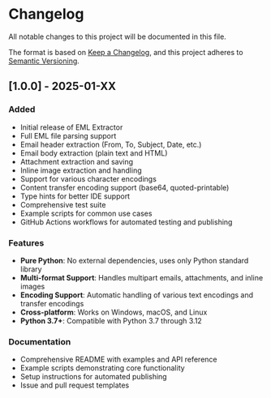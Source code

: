 # Changelog

All notable changes to this project will be documented in this file.

The format is based on [Keep a Changelog](https://keepachangelog.com/en/1.0.0/),
and this project adheres to [Semantic Versioning](https://semver.org/spec/v2.0.0.html).

## [1.0.0] - 2025-01-XX

### Added
- Initial release of EML Extractor
- Full EML file parsing support
- Email header extraction (From, To, Subject, Date, etc.)
- Email body extraction (plain text and HTML)
- Attachment extraction and saving
- Inline image extraction and handling
- Support for various character encodings
- Content transfer encoding support (base64, quoted-printable)
- Type hints for better IDE support
- Comprehensive test suite
- Example scripts for common use cases
- GitHub Actions workflows for automated testing and publishing

### Features
- **Pure Python**: No external dependencies, uses only Python standard library
- **Multi-format Support**: Handles multipart emails, attachments, and inline images
- **Encoding Support**: Automatic handling of various text encodings and transfer encodings
- **Cross-platform**: Works on Windows, macOS, and Linux
- **Python 3.7+**: Compatible with Python 3.7 through 3.12

### Documentation
- Comprehensive README with examples and API reference
- Example scripts demonstrating core functionality
- Setup instructions for automated publishing
- Issue and pull request templates 